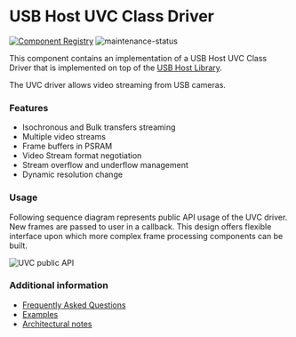 # USB Host UVC Class Driver

[![Component Registry](https://components.espressif.com/components/espressif/usb_host_uvc/badge.svg)](https://components.espressif.com/components/espressif/usb_host_uvc)
![maintenance-status](https://img.shields.io/badge/maintenance-actively--developed-brightgreen.svg)

This component contains an implementation of a USB Host UVC Class Driver that is implemented on top of the [USB Host Library](https://docs.espressif.com/projects/esp-idf/en/latest/esp32s2/api-reference/peripherals/usb_host.html).

The UVC driver allows video streaming from USB cameras.

### Features
- Isochronous and Bulk transfers streaming
- Multiple video streams
- Frame buffers in PSRAM
- Video Stream format negotiation
- Stream overflow and underflow management
- Dynamic resolution change

### Usage

Following sequence diagram represents public API usage of the UVC driver. New frames are passed to user in a callback. This design offers flexible interface upon which more complex frame processing components can be built.

![UVC public API](docs/uvc_public_api.png)

### Additional information
- [Frequently Asked Questions](docs/FAQ.md)
- [Examples](examples/)
- [Architectural notes](docs/arch_notes.md)
